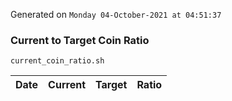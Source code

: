 Generated on `Monday 04-October-2021 at 04:51:37`

### Current to Target Coin Ratio
`current_coin_ratio.sh`

Date|Current|Target|Ratio
---|---|---|---

